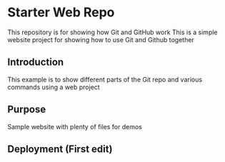 # Starter Web Repo

This repository is for showing how Git and GitHub work
This is a simple website project for showing how to use Git and Github together

## Introduction

This example is to show different parts of the Git repo and various commands using a web project
## Purpose

Sample website with plenty of files for demos

## Deployment (First edit)